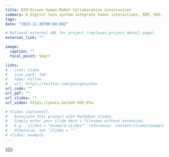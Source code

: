```yaml
---
title: BIM-Driven Human-Robot Collaborative Construction
summary: A digital twin system integrate human interactions, BIM, ROS, and physical robot for human-robot collaborative construction work.
tags:
date: "2023-11-30T00:00:00Z"

# Optional external URL for project (replaces project detail page).
external_link: ""

image:
  caption: ""
  focal_point: Smart

links:
# - icon: video
#   icon_pack: fab
#   name: Follow
#   url: https://twitter.com/georgecushen
url_code: ""
url_pdf: ""
url_slides: ""
url_video: https://youtu.be/e4V-hEE-6Tw

# Slides (optional).
#   Associate this project with Markdown slides.
#   Simply enter your slide deck's filename without extension.
#   E.g. `slides = "example-slides"` references `content/slides/example-slides.md`.
#   Otherwise, set `slides = ""`.
# slides: example
---
```


{{<youtube e4V-hEE-6Tw>}}
